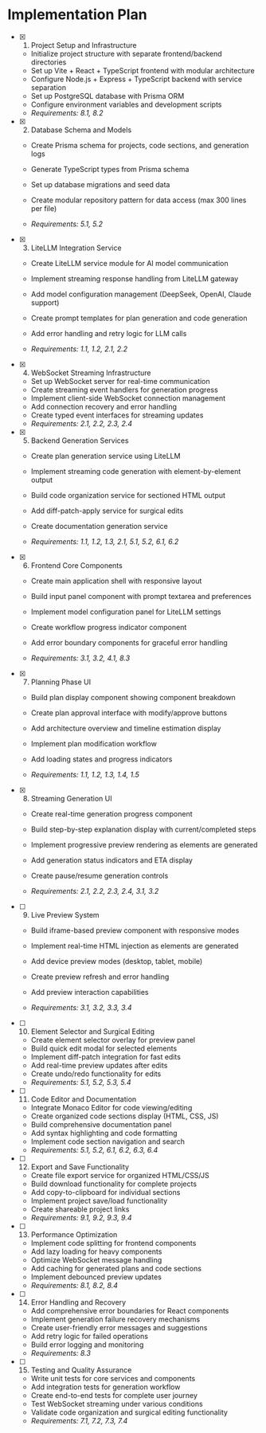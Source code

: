# Implementation Plan

- [x] 1. Project Setup and Infrastructure


  - Initialize project structure with separate frontend/backend directories
  - Set up Vite + React + TypeScript frontend with modular architecture
  - Configure Node.js + Express + TypeScript backend with service separation
  - Set up PostgreSQL database with Prisma ORM
  - Configure environment variables and development scripts
  - _Requirements: 8.1, 8.2_



- [x] 2. Database Schema and Models



  - Create Prisma schema for projects, code sections, and generation logs
  - Generate TypeScript types from Prisma schema
  - Set up database migrations and seed data


  - Create modular repository pattern for data access (max 300 lines per file)





  - _Requirements: 5.1, 5.2_

- [x] 3. LiteLLM Integration Service
  - Create LiteLLM service module for AI model communication


  - Implement streaming response handling from LiteLLM gateway




  - Add model configuration management (DeepSeek, OpenAI, Claude support)
  - Create prompt templates for plan generation and code generation
  - Add error handling and retry logic for LLM calls
  - _Requirements: 1.1, 1.2, 2.1, 2.2_

- [x] 4. WebSocket Streaming Infrastructure
  - Set up WebSocket server for real-time communication
  - Create streaming event handlers for generation progress
  - Implement client-side WebSocket connection management
  - Add connection recovery and error handling
  - Create typed event interfaces for streaming updates
  - _Requirements: 2.1, 2.2, 2.3, 2.4_

- [x] 5. Backend Generation Services




  - Create plan generation service using LiteLLM
  - Implement streaming code generation with element-by-element output
  - Build code organization service for sectioned HTML output





  - Add diff-patch-apply service for surgical edits
  - Create documentation generation service
  - _Requirements: 1.1, 1.2, 1.3, 2.1, 5.1, 5.2, 6.1, 6.2_










- [x] 6. Frontend Core Components


  - Create main application shell with responsive layout
  - Build input panel component with prompt textarea and preferences


  - Implement model configuration panel for LiteLLM settings
  - Create workflow progress indicator component



  - Add error boundary components for graceful error handling
  - _Requirements: 3.1, 3.2, 4.1, 8.3_

- [x] 7. Planning Phase UI






  - Build plan display component showing component breakdown
  - Create plan approval interface with modify/approve buttons
  - Add architecture overview and timeline estimation display


  - Implement plan modification workflow
  - Add loading states and progress indicators
  - _Requirements: 1.1, 1.2, 1.3, 1.4, 1.5_

- [x] 8. Streaming Generation UI
  - Create real-time generation progress component


  - Build step-by-step explanation display with current/completed steps
  - Implement progressive preview rendering as elements are generated
  - Add generation status indicators and ETA display
  - Create pause/resume generation controls
  - _Requirements: 2.1, 2.2, 2.3, 2.4, 3.1, 3.2_



- [ ] 9. Live Preview System
  - Build iframe-based preview component with responsive modes
  - Implement real-time HTML injection as elements are generated
  - Add device preview modes (desktop, tablet, mobile)
  - Create preview refresh and error handling
  - Add preview interaction capabilities


  - _Requirements: 3.1, 3.2, 3.3, 3.4_

- [ ] 10. Element Selector and Surgical Editing
  - Create element selector overlay for preview panel
  - Build quick edit modal for selected elements
  - Implement diff-patch integration for fast edits
  - Add real-time preview updates after edits
  - Create undo/redo functionality for edits
  - _Requirements: 5.1, 5.2, 5.3, 5.4_

- [ ] 11. Code Editor and Documentation
  - Integrate Monaco Editor for code viewing/editing
  - Create organized code sections display (HTML, CSS, JS)
  - Build comprehensive documentation panel
  - Add syntax highlighting and code formatting
  - Implement code section navigation and search
  - _Requirements: 5.1, 5.2, 6.1, 6.2, 6.3, 6.4_

- [ ] 12. Export and Save Functionality
  - Create file export service for organized HTML/CSS/JS
  - Build download functionality for complete projects
  - Add copy-to-clipboard for individual sections
  - Implement project save/load functionality
  - Create shareable project links
  - _Requirements: 9.1, 9.2, 9.3, 9.4_

- [ ] 13. Performance Optimization
  - Implement code splitting for frontend components
  - Add lazy loading for heavy components
  - Optimize WebSocket message handling
  - Add caching for generated plans and code sections
  - Implement debounced preview updates
  - _Requirements: 8.1, 8.2, 8.4_

- [ ] 14. Error Handling and Recovery
  - Add comprehensive error boundaries for React components
  - Implement generation failure recovery mechanisms
  - Create user-friendly error messages and suggestions
  - Add retry logic for failed operations
  - Build error logging and monitoring
  - _Requirements: 8.3_

- [ ] 15. Testing and Quality Assurance
  - Write unit tests for core services and components
  - Add integration tests for generation workflow
  - Create end-to-end tests for complete user journey
  - Test WebSocket streaming under various conditions
  - Validate code organization and surgical editing functionality
  - _Requirements: 7.1, 7.2, 7.3, 7.4_
